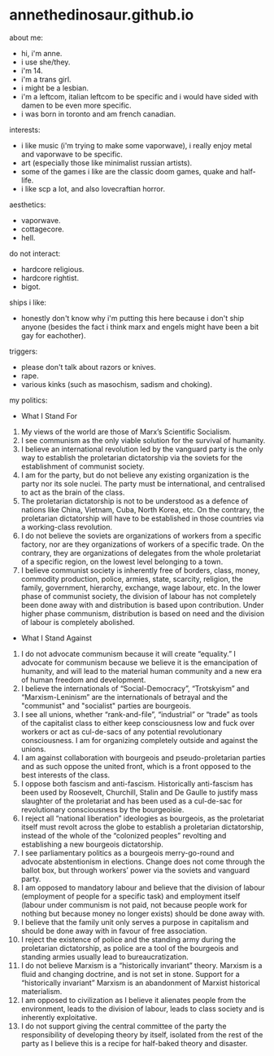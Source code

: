 # annethedinosaur.github.io

about me:
- hi, i'm anne.
- i use she/they.
- i'm 14.
- i'm a trans girl.
- i might be a lesbian.
- i'm a leftcom, italian leftcom to be specific and i would have sided with damen to be even more specific.
- i was born in toronto and am french canadian.

interests:
- i like music (i'm trying to make some vaporwave), i really enjoy metal and vaporwave to be specific.
- art (especially those like minimalist russian artists).
- some of the games i like are the classic doom games, quake and half-life.
- i like scp a lot, and also lovecraftian horror.

aesthetics:
- vaporwave.
- cottagecore.
- hell.

do not interact:
- hardcore religious.
- hardcore rightist.
- bigot.

ships i like:
- honestly don't know why i'm putting this here because i don't ship anyone (besides the fact i think marx and engels might have been a bit gay for eachother).

triggers:
- please don't talk about razors or knives.
- rape.
- various kinks (such as masochism, sadism and choking).

my politics:
- What I Stand For
1. My views of the world are those of Marx’s Scientific Socialism.
2. I see communism as the only viable solution for the survival of humanity.
3. I believe an international revolution led by the vanguard party is the only way to establish the proletarian dictatorship via the soviets for the establishment of communist society.
4. I am for the party, but do not believe any existing organization is the party nor its sole nuclei. The party must be international, and centralised to act as the brain of the class.
5. The proletarian dictatorship is not to be understood as a defence of nations like China, Vietnam, Cuba, North Korea, etc. On the contrary, the proletarian dictatorship will have to be established in those countries via a working-class revolution.
6. I do not believe the soviets are organizations of workers from a specific factory, nor are they organizations of workers of a specific trade. On the contrary, they are organizations of delegates from the whole proletariat of a specific region, on the lowest level belonging to a town.
7. I believe communist society is inherently free of borders, class, money, commodity production, police, armies, state, scarcity, religion, the family, government, hierarchy, exchange, wage labour, etc. In the lower phase of communist society, the division of labour has not completely been done away with and distribution is based upon contribution. Under higher phase communism, distribution is based on need and the division of labour is completely abolished. 
- What I Stand Against
1.  I do not advocate communism because it will create “equality.” I advocate for communism because we believe it is the emancipation of humanity, and will lead to the material human community and a new era of human freedom and development.
2. I believe the internationals of “Social-Democracy”, “Trotskyism” and “Marxism-Leninism” are the internationals of betrayal and the "communist" and "socialist" parties are bourgeois.
3. I see all unions, whether “rank-and-file”, “industrial” or “trade” as tools of the capitalist class to either keep consciousness low and fuck over workers or act as cul-de-sacs of any potential revolutionary consciousness. I am for organizing completely outside and against the unions.
4. I am against collaboration with bourgeois and pseudo-proletarian parties and as such oppose the united front, which is a front opposed to the best interests of the class.
5. I oppose both fascism and anti-fascism. Historically anti-fascism has been used by Roosevelt, Churchill, Stalin and De Gaulle to justify mass slaughter of the proletariat and has been used as a cul-de-sac for revolutionary consciousness by the bourgeoisie.
6. I reject all “national liberation” ideologies as bourgeois, as the proletariat itself must revolt across the globe to establish a proletarian dictatorship, instead of the whole of the “colonized peoples” revolting and establishing a new bourgeois dictatorship.
7. I see parliamentary politics as a bourgeois merry-go-round and advocate abstentionism in elections. Change does not come through the ballot box, but through workers’ power via the soviets and vanguard party.
8. I am opposed to mandatory labour and believe that the division of labour (employment of people for a specific task) and employment itself (labour under communism is not paid, not because people work for nothing but because money no longer exists) should be done away with.
9. I believe that the family unit only serves a purpose in capitalism and should be done away with in favour of free association.
10. I reject the existence of police and the standing army during the proletarian dictatorship, as police are a tool of the bourgeois and standing armies usually lead to bureaucratization.
11. I do not believe Marxism is a “historically invariant” theory. Marxism is a fluid and changing doctrine, and is not set in stone. Support for a “historically invariant” Marxism is an abandonment of Marxist historical materialism.
12. I am opposed to civilization as I believe it alienates people from the environment, leads to the division of labour, leads to class society and is inherently exploitative.
13. I do not support giving the central committee of the party the responsibility of developing theory by itself, isolated from the rest of the party as I believe this is a recipe for half-baked theory and disaster.
